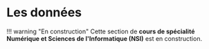 # Les données

!!! warning "En construction"
    Cette section de **cours de spécialité Numérique et Sciences de l'Informatique (NSI)** est en construction.
